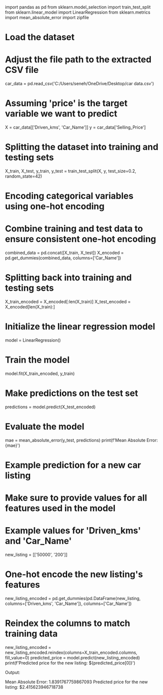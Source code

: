 import pandas as pd
from sklearn.model_selection import train_test_split
from sklearn.linear_model import LinearRegression
from sklearn.metrics import mean_absolute_error
import zipfile



# Load the dataset
# Adjust the file path to the extracted CSV file
car_data = pd.read_csv('C:/Users/seneh/OneDrive/Desktop/car data.csv')

# Assuming 'price' is the target variable we want to predict
X = car_data[['Driven_kms', 'Car_Name']]
y = car_data['Selling_Price']

# Splitting the dataset into training and testing sets
X_train, X_test, y_train, y_test = train_test_split(X, y, test_size=0.2, random_state=42)

# Encoding categorical variables using one-hot encoding
# Combine training and test data to ensure consistent one-hot encoding
combined_data = pd.concat([X_train, X_test])
X_encoded = pd.get_dummies(combined_data, columns=['Car_Name'])

# Splitting back into training and testing sets
X_train_encoded = X_encoded[:len(X_train)]
X_test_encoded = X_encoded[len(X_train):]

# Initialize the linear regression model
model = LinearRegression()

# Train the model
model.fit(X_train_encoded, y_train)

# Make predictions on the test set
predictions = model.predict(X_test_encoded)

# Evaluate the model
mae = mean_absolute_error(y_test, predictions)
print(f'Mean Absolute Error: {mae}')

# Example prediction for a new car listing
# Make sure to provide values for all features used in the model
# Example values for 'Driven_kms' and 'Car_Name'
new_listing = [['50000', '200']]  
# One-hot encode the new listing's features
new_listing_encoded = pd.get_dummies(pd.DataFrame(new_listing, columns=['Driven_kms', 'Car_Name']), columns=['Car_Name'])
# Reindex the columns to match training data
new_listing_encoded = new_listing_encoded.reindex(columns=X_train_encoded.columns, fill_value=0)
predicted_price = model.predict(new_listing_encoded)
print(f'Predicted price for the new listing: ${predicted_price[0]}')


Output:

Mean Absolute Error: 1.8391767759867093
Predicted price for the new listing: $2.415623946718738
